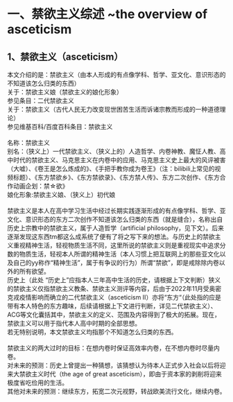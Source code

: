 # 一、禁欲主义综述 ~the overview of asceticism
## 1、禁欲主义（asceticism）
本文介绍的是：禁欲主义（由本人形成的有点像学科、哲学、亚文化、意识形态的不知道该怎么归类的东西）<br>
关于：禁欲主义娘（禁欲主义的娘化形象）<br>
参见条目：二代禁欲主义<br>
关于：禁欲主义（古代人民无力改变现世困苦生活而诉诸宗教而形成的一种道德理论）<br>
参见维基百科/百度百科条目：禁欲主义<br>
<br>
名称：禁欲主义<br>
别名：（狭义上）一代禁欲主义、（狭义上的）人造哲学、内卷神教、魔怔人教、高中时代的禁欲主义、马克思主义在内卷中的应用、马克思主义史上最大的风评被害（大嘘）、《卷王是怎么炼成的》、《手把手教你成为卷王》（注：bilibili上常见的视频标题）、《东方禁欲乡》、《东方禁欲录》、《东方禁人传》、东方二次创作、《东方合作动画企划：禁☆欲》<br>
娘化形象:禁欲主义娘、（狭义上）初代娘<br>
<br>
禁欲主义是本人在高中学习生活中经过长期实践逐渐形成的有点像学科、哲学、亚文化、意识形态的东方二次创作不知道该怎么归类的东西（就是缝合），名称出自历史上宗教中的禁欲主义，属于人造哲学（artificial philosophy，见下文）。后来逐渐发现这东西tm都这么成系统了便有了将之写下来的想法。与历史上的禁欲主义重视精神生活，轻视物质生活不同，这里所说的禁欲主义则是重视现实中追求分数的物质生活，轻视本人所谓的精神生活（本人习惯上把互联网上的那些亚文化以及自己的yy称作“精神生活”，属于有争议的行为）所谓“禁欲”，即是戒除除内卷以外的所有欲望。<br>
历史上（此处 “历史上”应指本人三年高中生活的历史，请根据上下文判断）狭义的禁欲主义仅指禁欲主义教条、禁欲主义测评等内容，后由于2022年11月受奥密克戎疫情影响而确立的二代禁欲主义（asceticism II）亦将“东方“（此处指的应是带有本人特色的东方趣味，后续请根据上下文进行判断，详见二代禁欲主义）、ACG等文化囊括其中，禁欲主义的定义、范围及内容得到了极大的拓展。现在，禁欲主义可以用于指代本人高中时期的全部思想。<br>
若无特别说明，本文禁欲主义均指那个不知道怎么归类的东西。<br>
<br>
禁欲主义的两大过时的目标：在想内卷时保证高效率内卷，在不想内卷时尽量内卷。<br>
对未来的预测：历史上曾提出一种猜想，该猜想认为待本人正式步入社会以后将迎来大禁欲主义时代（the age of great asceticism），即由于资本家的剥削将迎来极度省吃俭用的生活。<br>
其他对未来的预测：继续东方，拓宽二次元视野，转战欧美流行文化，继续内卷。
